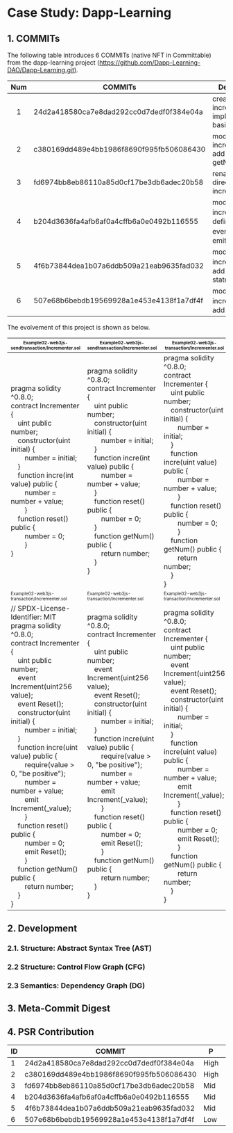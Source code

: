 # Case Study: Dapp-Learning

## 1. COMMITs

   The following table introduces 6 COMMITs (native NFT in Committable) from the dapp-learning project ([https://github.com/Dapp-Learning-DAO/Dapp-Learning.git)](https://github.com/Dapp-Learning-DAO/Dapp-Learning.git).

   | Num  | COMMITs                                  | Description                                            |
   | :--: | ---------------------------------------- | ------------------------------------------------------ |
   |  1   | 24d2a418580ca7e8dad292cc0d7dedf0f384e04a | create file increment.sol, implemente basic logic      |
   |  2   | c380169dd489e4bb1986f8690f995fb506086430 | modify increment.sol, add function getNumber           |
   |  3   | fd6974bb8eb86110a85d0cf17be3db6adec20b58 | rename directory of increment.sol                      |
   |  4   | b204d3636fa4afb6af0a4cffb6a0e0492b116555 | modify increment.sol，define two events，and emit them |
   |  5   | 4f6b73844dea1b07a6ddb509a21eab9635fad032 | modify increment.sol，add require statment             |
   |  6   | 507e68b6bebdb19569928a1e453e4138f1a7df4f | modify increment.sol，add a comment                    |

   The evolvement of this project is shown as below.

   | <font size=1>Example02-web3js-sendtransaction/Incrementer.sol</font> | <font size=1>Example02-web3js-sendtransaction/Incrementer.sol</font> | <font size=1>Example02-web3js-transaction/Incrementer.sol</font> |
   | -------------------------------------------------------------------- | ------------------------------------------------------------ | ------------------------------------------------------------ |
   | pragma solidity ^0.8.0;<br/>contract Incrementer {<br/>&emsp;uint public number;<br/>&emsp;constructor(uint initial) {<br/>&emsp;&emsp;number = initial;<br/> &emsp;}<br/>&emsp;function incre(int value) public {<br/>&emsp;&emsp;number = number + value;<br/>&emsp;&emsp;}<br/>&emsp;function reset() public {<br/>&emsp;&emsp;number = 0;<br/>&emsp;&emsp;}<br/>}|                pragma solidity ^0.8.0;<br/>contract Incrementer {<br/>&emsp;uint public number;<br/>&emsp;constructor(uint initial) {<br/>&emsp;&emsp;number = initial;<br/> &emsp;}<br/>&emsp;function incre(int value) public {<br/>&emsp;&emsp;number = number + value;<br/>&emsp;}<br/>&emsp;function reset() public {<br/>&emsp;&emsp;number = 0;<br/>&emsp;}<br/>&emsp;function getNum() public { <br/>&emsp;&emsp;return number;<br/>&emsp;}<br/>}   |                          pragma solidity ^0.8.0;<br/>contract Incrementer {<br/>&emsp;uint public number;<br/>&emsp;constructor(uint initial) {<br/>&emsp;&emsp;number = initial;<br/> &emsp;}<br/>&emsp;function incre(uint value) public {<br/>&emsp;&emsp;number = number + value;<br/>&emsp;&emsp;}<br/>&emsp;function reset() public {<br/>&emsp;&emsp;number = 0;<br/>&emsp;&emsp;}<br/>&emsp;function getNum() public { <br/>&emsp;&emsp;return number;<br/>&emsp;}<br/>}                                    |
   | <font size=1>Example02-web3js-transaction/Incrementer.sol</font> | <font size=1>Example02-web3js-transaction/Incrementer.sol</font> | <font size=1>Example02-web3js-transaction/Incrementer.sol</font> |
   |                                 // SPDX-License-Identifier:  MIT<br/> pragma solidity ^0.8.0;<br/>contract Incrementer {<br/>&emsp;uint public number;<br/>&emsp;event Increment(uint256 value);<br/>&emsp;event Reset();<br/>&emsp;constructor(uint initial) {<br/>&emsp;&emsp;number = initial;<br/> &emsp;}<br/>&emsp;function incre(uint value) public {<br/>&emsp;&emsp;require(value > 0,  "be positive");<br/>&emsp;&emsp;number = number + value;<br/>&emsp;&emsp;emit Increment(_value);<br/>&emsp;&emsp;}<br/>&emsp;function reset() public {<br/>&emsp;&emsp;number = 0;<br/>&emsp;&emsp;emit Reset();<br/>&emsp;&emsp;}<br/>&emsp;function getNum() public { <br/>&emsp;&emsp;return number;<br/>&emsp;}<br/>}                            |            pragma solidity ^0.8.0;<br/>contract Incrementer {<br/>&emsp;uint public number;<br/>&emsp;event Increment(uint256 value);<br/>&emsp;event Reset();<br/>&emsp;constructor(uint initial) {<br/>&emsp;&emsp;number = initial;<br/> &emsp;}<br/>&emsp;function incre(uint value) public {<br/>&emsp;&emsp;require(value > 0,  "be positive");<br/>&emsp;&emsp;number = number + value;<br/>&emsp;&emsp;emit Increment(_value);<br/>&emsp;&emsp;}<br/>&emsp;function reset() public {<br/>&emsp;&emsp;number = 0;<br/>&emsp;&emsp;emit Reset();<br/>&emsp;&emsp;}<br/>&emsp;function getNum() public { <br/>&emsp;&emsp;return number;<br/>&emsp;}<br/>}                                                  |                  pragma solidity ^0.8.0;<br/>contract Incrementer {<br/>&emsp;uint public number;<br/>&emsp;event Increment(uint256 value);<br/>&emsp;event Reset();<br/>&emsp;constructor(uint initial) {<br/>&emsp;&emsp;number = initial;<br/> &emsp;}<br/>&emsp;function incre(uint value) public {<br/>&emsp;&emsp;number = number + value;<br/>&emsp;&emsp;emit Increment(_value);<br/>&emsp;&emsp;}<br/>&emsp;function reset() public {<br/>&emsp;&emsp;number = 0;<br/>&emsp;&emsp;emit Reset();<br/>&emsp;&emsp;}<br/>&emsp;function getNum() public { <br/>&emsp;&emsp;return number;<br/>&emsp;}<br/>}                                            | 

## 2. Development
### 2.1. Structure: Abstract Syntax Tree (AST)
### 2.2 Structure: Control Flow Graph (CFG)
### 2.3 Semantics: Dependency Graph (DG)

## 3. Meta-Commit Digest

## 4. PSR Contribution
| ID   | COMMIT                                   | P |  S&emsp;  |  R  | Contribution |
| ---- | ---------------------------------------- | ---- | ---: | ---: | -----------: |
| 1    | 24d2a418580ca7e8dad292cc0d7dedf0f384e04a | High | 0.28 |  1.0 |       138.65 |
| 2    | c380169dd489e4bb1986f8690f995fb506086430 | High | 0.18 |  1.0 |        88.13 |
| 3    | fd6974bb8eb86110a85d0cf17be3db6adec20b58 | Mid  | 0.10 |  1.0 |       49.351 |
| 4    | b204d3636fa4afb6af0a4cffb6a0e0492b116555 | Mid  | 0.17 |  1.0 |        84.71 |
| 5    | 4f6b73844dea1b07a6ddb509a21eab9635fad032 | Mid  | 0.19 |  1.0 |        94.74 |
| 6    | 507e68b6bebdb19569928a1e453e4138f1a7df4f | Low  | 0.11 |  1.0 |        54.41 |


